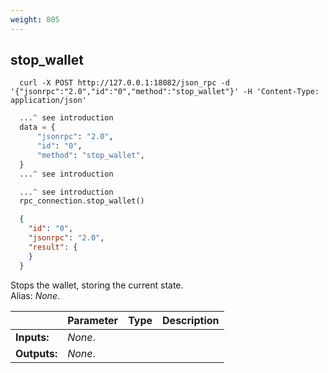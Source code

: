 ```yaml
---
weight: 805
---
```


## **stop_wallet**

```shell
  curl -X POST http://127.0.0.1:18082/json_rpc -d '{"jsonrpc":"2.0","id":"0","method":"stop_wallet"}' -H 'Content-Type: application/json'
```
```python
  ...^ see introduction
  data = {
      "jsonrpc": "2.0",
      "id": "0",
      "method": "stop_wallet",
  }
  ...^ see introduction
```
```py
  ...^ see introduction
  rpc_connection.stop_wallet()
```
```json
  {
    "id": "0",
    "jsonrpc": "2.0",
    "result": {
    }
  }
```
Stops the wallet, storing the current state.  
Alias: *None*.  

|             | Parameter | Type | Description
| ---         | ---       | ---  | ---
|**Inputs:**  | *None*.   |      |
|**Outputs:** | *None*.   |      |